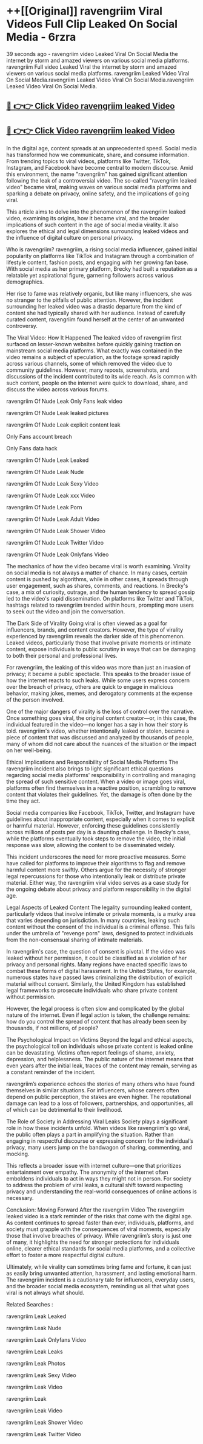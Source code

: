 # ++[[Original]] ravengriim Viral Videos Full Clip Leaked On Social Media - 6rzra<br>

39 seconds ago - ravengriim video Leaked Viral On Social Media the internet by storm and amazed viewers on various social media platforms.
ravengriim Full video Leaked Viral the internet by storm and amazed viewers on various social media platforms. ravengriim Leaked Video Viral On Social Media.ravengriim Leaked Video Viral On Social Media.ravengriim Leaked Video Viral On Social Media.<br>


## [🔴 👉👉 Click Video ravengriim leaked Video ](https://onlyclips.site?title=ravengriim&ref=git)

## [🔴 👉👉 Click Video ravengriim leaked Video ](https://onlyclips.site?title=ravengriim&ref=git)

In the digital age, content spreads at an unprecedented speed. Social media has transformed how we communicate, share, and consume information. From trending topics to viral videos, platforms like Twitter, TikTok, Instagram, and Facebook have become central to modern discourse. Amid this environment, the name "ravengriim" has gained significant attention following the leak of a controversial video. The so-called "ravengriim leaked video" became viral, making waves on various social media platforms and sparking a debate on privacy, online safety, and the implications of going viral.

This article aims to delve into the phenomenon of the ravengriim leaked video, examining its origins, how it became viral, and the broader implications of such content in the age of social media virality. It also explores the ethical and legal dimensions surrounding leaked videos and the influence of digital culture on personal privacy.

Who is ravengriim?
ravengriim, a rising social media influencer, gained initial popularity on platforms like TikTok and Instagram through a combination of lifestyle content, fashion posts, and engaging with her growing fan base. With social media as her primary platform, Brecky had built a reputation as a relatable yet aspirational figure, garnering followers across various demographics.

Her rise to fame was relatively organic, but like many influencers, she was no stranger to the pitfalls of public attention. However, the incident surrounding her leaked video was a drastic departure from the kind of content she had typically shared with her audience. Instead of carefully curated content, ravengriim found herself at the center of an unwanted controversy.

The Viral Video: How It Happened
The leaked video of ravengriim first surfaced on lesser-known websites before quickly gaining traction on mainstream social media platforms. What exactly was contained in the video remains a subject of speculation, as the footage spread rapidly across various channels, some of which removed the video due to community guidelines. However, many reposts, screenshots, and discussions of the incident contributed to its wide reach. As is common with such content, people on the internet were quick to download, share, and discuss the video across various forums.

ravengriim Of Nude Leak Only Fans leak video

ravengriim Of Nude Leak leaked pictures

ravengriim Of Nude Leak explicit content leak

Only Fans account breach

Only Fans data hack

ravengriim Of Nude Leak Leaked

ravengriim Of Nude Leak Nude

ravengriim Of Nude Leak Sexy Video

ravengriim Of Nude Leak xxx Video

ravengriim Of Nude Leak Porn

ravengriim Of Nude Leak Adult Video

ravengriim Of Nude Leak Shower Video

ravengriim Of Nude Leak Twitter Video

ravengriim Of Nude Leak Onlyfans Video

The mechanics of how the video became viral is worth examining. Virality on social media is not always a matter of chance. In many cases, certain content is pushed by algorithms, while in other cases, it spreads through user engagement, such as shares, comments, and reactions. In Brecky's case, a mix of curiosity, outrage, and the human tendency to spread gossip led to the video's rapid dissemination. On platforms like Twitter and TikTok, hashtags related to ravengriim trended within hours, prompting more users to seek out the video and join the conversation.

The Dark Side of Virality
Going viral is often viewed as a goal for influencers, brands, and content creators. However, the type of virality experienced by ravengriim reveals the darker side of this phenomenon. Leaked videos, particularly those that involve private moments or intimate content, expose individuals to public scrutiny in ways that can be damaging to both their personal and professional lives.

For ravengriim, the leaking of this video was more than just an invasion of privacy; it became a public spectacle. This speaks to the broader issue of how the internet reacts to such leaks. While some users express concern over the breach of privacy, others are quick to engage in malicious behavior, making jokes, memes, and derogatory comments at the expense of the person involved.

One of the major dangers of virality is the loss of control over the narrative. Once something goes viral, the original content creator—or, in this case, the individual featured in the video—no longer has a say in how their story is told. ravengriim's video, whether intentionally leaked or stolen, became a piece of content that was discussed and analyzed by thousands of people, many of whom did not care about the nuances of the situation or the impact on her well-being.

Ethical Implications and Responsibility of Social Media Platforms
The ravengriim incident also brings to light significant ethical questions regarding social media platforms' responsibility in controlling and managing the spread of such sensitive content. When a video or image goes viral, platforms often find themselves in a reactive position, scrambling to remove content that violates their guidelines. Yet, the damage is often done by the time they act.

Social media companies like Facebook, TikTok, Twitter, and Instagram have guidelines about inappropriate content, especially when it comes to explicit or harmful material. However, enforcing these guidelines consistently across millions of posts per day is a daunting challenge. In Brecky's case, while the platforms eventually took steps to remove the video, the initial response was slow, allowing the content to be disseminated widely.

This incident underscores the need for more proactive measures. Some have called for platforms to improve their algorithms to flag and remove harmful content more swiftly. Others argue for the necessity of stronger legal repercussions for those who intentionally leak or distribute private material. Either way, the ravengriim viral video serves as a case study for the ongoing debate about privacy and platform responsibility in the digital age.

Legal Aspects of Leaked Content
The legality surrounding leaked content, particularly videos that involve intimate or private moments, is a murky area that varies depending on jurisdiction. In many countries, leaking such content without the consent of the individual is a criminal offense. This falls under the umbrella of "revenge porn" laws, designed to protect individuals from the non-consensual sharing of intimate materials.

In ravengriim's case, the question of consent is pivotal. If the video was leaked without her permission, it could be classified as a violation of her privacy and personal rights. Many regions have enacted specific laws to combat these forms of digital harassment. In the United States, for example, numerous states have passed laws criminalizing the distribution of explicit material without consent. Similarly, the United Kingdom has established legal frameworks to prosecute individuals who share private content without permission.

However, the legal process is often slow and complicated by the global nature of the internet. Even if legal action is taken, the challenge remains: how do you control the spread of content that has already been seen by thousands, if not millions, of people?

The Psychological Impact on Victims
Beyond the legal and ethical aspects, the psychological toll on individuals whose private content is leaked online can be devastating. Victims often report feelings of shame, anxiety, depression, and helplessness. The public nature of the internet means that even years after the initial leak, traces of the content may remain, serving as a constant reminder of the incident.

ravengriim’s experience echoes the stories of many others who have found themselves in similar situations. For influencers, whose careers often depend on public perception, the stakes are even higher. The reputational damage can lead to a loss of followers, partnerships, and opportunities, all of which can be detrimental to their livelihood.

The Role of Society in Addressing Viral Leaks
Society plays a significant role in how these incidents unfold. When videos like ravengriim's go viral, the public often plays a part in amplifying the situation. Rather than engaging in respectful discourse or expressing concern for the individual’s privacy, many users jump on the bandwagon of sharing, commenting, and mocking.

This reflects a broader issue with internet culture—one that prioritizes entertainment over empathy. The anonymity of the internet often emboldens individuals to act in ways they might not in person. For society to address the problem of viral leaks, a cultural shift toward respecting privacy and understanding the real-world consequences of online actions is necessary.

Conclusion: Moving Forward After the ravengriim Video
The ravengriim leaked video is a stark reminder of the risks that come with the digital age. As content continues to spread faster than ever, individuals, platforms, and society must grapple with the consequences of viral moments, especially those that involve breaches of privacy. While ravengriim’s story is just one of many, it highlights the need for stronger protections for individuals online, clearer ethical standards for social media platforms, and a collective effort to foster a more respectful digital culture.

Ultimately, while virality can sometimes bring fame and fortune, it can just as easily bring unwanted attention, harassment, and lasting emotional harm. The ravengriim incident is a cautionary tale for influencers, everyday users, and the broader social media ecosystem, reminding us all that what goes viral is not always what should.

Related Searches :

ravengriim Leak Leaked

ravengriim Leak Nude

ravengriim Leak Onlyfans Video

ravengriim Leak Leaks

ravengriim Leak Photos

ravengriim Leak Sexy Video

ravengriim Leak Video

ravengriim Leak

ravengriim Leak Video

ravengriim Leak Shower Video

ravengriim Leak Twitter Video

